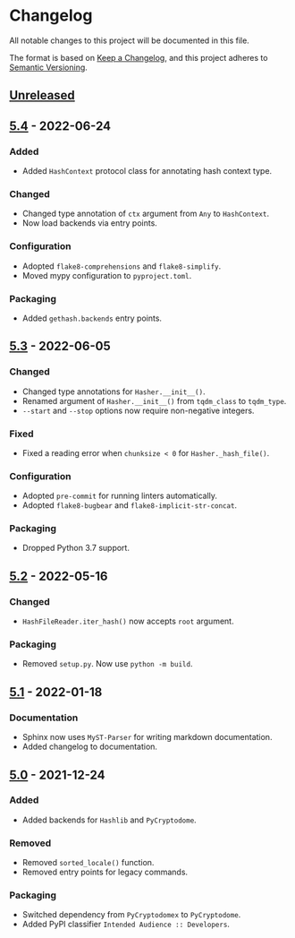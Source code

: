 # Changelog

All notable changes to this project will be documented in this file.

The format is based on [Keep a Changelog](https://keepachangelog.com/en/1.0.0/),
and this project adheres to [Semantic Versioning](https://semver.org/spec/v2.0.0.html).

## [Unreleased]

## [5.4] - 2022-06-24

### Added

- Added `HashContext` protocol class for annotating hash context type.

### Changed

- Changed type annotation of `ctx` argument from `Any` to `HashContext`.
- Now load backends via entry points.

### Configuration

- Adopted `flake8-comprehensions` and `flake8-simplify`.
- Moved mypy configuration to `pyproject.toml`.

### Packaging

- Added `gethash.backends` entry points.

## [5.3] - 2022-06-05

### Changed

- Changed type annotations for `Hasher.__init__()`.
- Renamed argument of `Hasher.__init__()` from `tqdm_class` to `tqdm_type`.
- `--start` and `--stop` options now require non-negative integers.

### Fixed

- Fixed a reading error when `chunksize < 0` for `Hasher._hash_file()`.

### Configuration

- Adopted `pre-commit` for running linters automatically.
- Adopted `flake8-bugbear` and `flake8-implicit-str-concat`.

### Packaging

- Dropped Python 3.7 support.

## [5.2] - 2022-05-16

### Changed

- `HashFileReader.iter_hash()` now accepts `root` argument.

### Packaging

- Removed `setup.py`. Now use `python -m build`.

## [5.1] - 2022-01-18

### Documentation

- Sphinx now uses `MyST-Parser` for writing markdown documentation.
- Added changelog to documentation.

## [5.0] - 2021-12-24

### Added

- Added backends for `Hashlib` and `PyCryptodome`.

### Removed

- Removed ``sorted_locale()`` function.
- Removed entry points for legacy commands.

### Packaging

- Switched dependency from `PyCryptodomex` to `PyCryptodome`.
- Added PyPI classifier `Intended Audience :: Developers`.

[Unreleased]: https://github.com/xymy/gethash/compare/v5.4...HEAD
[5.4]: https://github.com/xymy/gethash/compare/v5.3...v5.4
[5.3]: https://github.com/xymy/gethash/compare/v5.2...v5.3
[5.2]: https://github.com/xymy/gethash/compare/v5.1...v5.2
[5.1]: https://github.com/xymy/gethash/compare/v5.0...v5.1
[5.0]: https://github.com/xymy/gethash/compare/v4.9...v5.0

